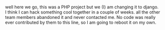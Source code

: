well here we go, this was a PHP project but we (I) am changing it to django. I think I
can hack something cool together in a couple of weeks. all the other team members abandoned it and
never contacted me. No code was really ever contributed by them to this line, so I am going to
reboot it on my own.
